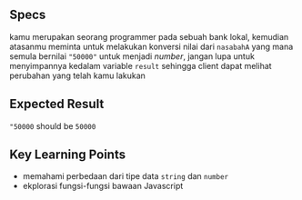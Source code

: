 ## Specs
kamu merupakan seorang programmer pada sebuah bank lokal, kemudian atasanmu meminta untuk melakukan konversi nilai dari `nasabahA` yang mana semula bernilai `"50000"` untuk menjadi *number*, jangan lupa untuk menyimpannya kedalam variable `result` sehingga client dapat melihat perubahan yang telah kamu lakukan

## Expected Result
`"50000` should be `50000`

## Key Learning Points
- memahami perbedaan dari tipe data `string` dan `number`
- ekplorasi fungsi-fungsi bawaan Javascript